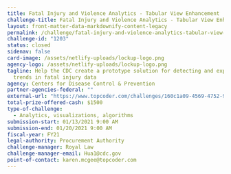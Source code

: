 ```yaml
---
title: Fatal Injury and Violence Analytics - Tabular View Enhancement
challenge-title: Fatal Injury and Violence Analytics - Tabular View Enhancement
layout: front-matter-data-markdownify-content-legacy
permalink: /challenge/fatal-injury-and-violence-analytics-tabular-view-enhancement/
challenge-id: "1203"
status: closed
sidenav: false
card-image: /assets/netlify-uploads/lockup-logo.png
agency-logo: /assets/netlify-uploads/lockup-logo.png
tagline: Help the CDC create a prototype solution for detecting and exploring
  trends in fatal injury data
agency: Centers for Disease Control & Prevention
partner-agencies-federal: ""
external-url: "https://www.topcoder.com/challenges/160c1a09-4569-4752-9e3e-706bc82a0d36 "
total-prize-offered-cash: $1500
type-of-challenge:
  - Analytics, visualizations, algorithms
submission-start: 01/13/2021 9:00 AM
submission-end: 01/20/2021 9:00 AM
fiscal-year: FY21
legal-authority: Procurement Authority
challenge-manager: Royal Law
challenge-manager-email: Hua1@cdc.gov
point-of-contact: karen.mcgee@topcoder.com
---
```

